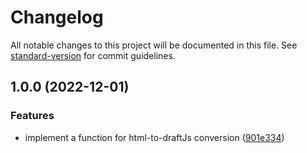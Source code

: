 # Changelog

All notable changes to this project will be documented in this file. See [standard-version](https://github.com/conventional-changelog/standard-version) for commit guidelines.

## 1.0.0 (2022-12-01)


### Features

* implement a function for html-to-draftJs conversion ([901e334](https://github.com/chathurabuddi/draftjs-node-utils/commit/901e3346baa371b34cd3cfab819d9b5e1b57a2fc))
